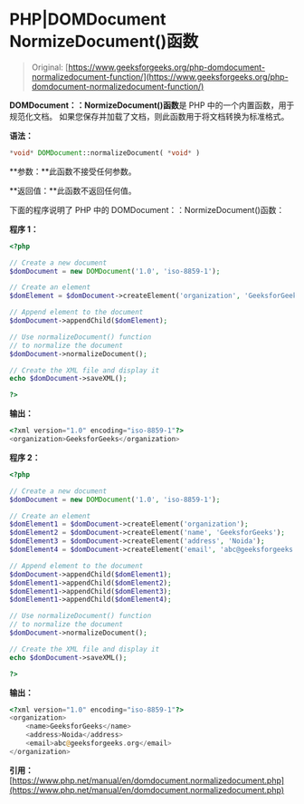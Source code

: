 # PHP|DOMDocument NormizeDocument()函数

> Original: [https://www.geeksforgeeks.org/php-domdocument-normalizedocument-function/](https://www.geeksforgeeks.org/php-domdocument-normalizedocument-function/)

**DOMDocument：：NormizeDocument()函数**是 PHP 中的一个内置函数，用于规范化文档。 如果您保存并加载了文档，则此函数用于将文档转换为标准格式。

**语法：**

```php
*void* DOMDocument::normalizeDocument( *void* )
```

**参数：**此函数不接受任何参数。

**返回值：**此函数不返回任何值。

下面的程序说明了 PHP 中的 DOMDocument：：NormizeDocument()函数：

**程序 1：**

```php
<?php

// Create a new document
$domDocument = new DOMDocument('1.0', 'iso-8859-1');

// Create an element
$domElement = $domDocument->createElement('organization', 'GeeksforGeeks');

// Append element to the document
$domDocument->appendChild($domElement);

// Use normalizeDocument() function
// to normalize the document
$domDocument->normalizeDocument();

// Create the XML file and display it
echo $domDocument->saveXML();

?>
```

**输出：**

```php
<?xml version="1.0" encoding="iso-8859-1"?>
<organization>GeeksforGeeks</organization>

```

**程序 2：**

```php
<?php

// Create a new document
$domDocument = new DOMDocument('1.0', 'iso-8859-1');

// Create an element
$domElement1 = $domDocument->createElement('organization');
$domElement2 = $domDocument->createElement('name', 'GeeksforGeeks');
$domElement3 = $domDocument->createElement('address', 'Noida');
$domElement4 = $domDocument->createElement('email', 'abc@geeksforgeeks.org');

// Append element to the document
$domDocument->appendChild($domElement1);
$domElement1->appendChild($domElement2);
$domElement1->appendChild($domElement3);
$domElement1->appendChild($domElement4);

// Use normalizeDocument() function
// to normalize the document 
$domDocument->normalizeDocument();

// Create the XML file and display it
echo $domDocument->saveXML();

?>
```

**输出：**

```php
<?xml version="1.0" encoding="iso-8859-1"?>
<organization>
    <name>GeeksforGeeks</name>
    <address>Noida</address>
    <email>abc@geeksforgeeks.org</email>
</organization>

```

**引用：**[https://www.php.net/manual/en/domdocument.normalizedocument.php](https://www.php.net/manual/en/domdocument.normalizedocument.php)